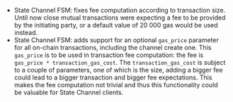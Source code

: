 * State Channel FSM: fixes fee computation according to transaction size.
  Until now close mutual transactions were expecting a fee to be provided by
  the initiating party, or a default value of 20 000 gas would be used instead.
* State Channel FSM: adds support for an optional `gas_price` parameter for
  all on-chain transactions, including the channel create one. This
  `gas_price` is to be used in transaction fee computation: the fee is
  `gas_price * transaction_gas_cost`. The `transaction_gas_cost` is subject
  to a couple of parameters, one of which is the size, adding a bigger fee
  could lead to a bigger transaction and bigger fee expectations. This makes
  the fee computation not trivial and thus this functionality could be
  valuable for State Channel clients.
